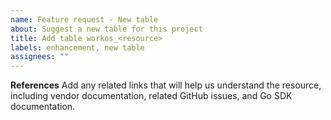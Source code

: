 ```yaml
---
name: Feature request - New table
about: Suggest a new table for this project
title: Add table workos_<resource>
labels: enhancement, new table
assignees: ""
---
```


**References**
Add any related links that will help us understand the resource, including vendor documentation, related GitHub issues, and Go SDK documentation.
